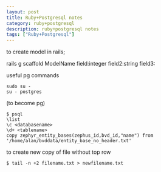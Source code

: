 ```yaml
---
layout: post
title: Ruby+Postgresql notes
category: ruby+postgresql
description: ruby+postgresql notes
tags: ["Ruby+Postgresql"]
---
```


to create model in rails;

rails g scaffold ModelName field:integer field2:string field3:

useful pg commands


```
sudo su - 
su - postgres
```

(to become pg)


```
$ psql
\list
\c <databasename>
\d+ <tablename>
copy zephyr_entity_bases(zephus_id,bvd_id,"name") from '/home/alan/bvddata/entity_base_no_header.txt'
```


to create new copy of file without top row

```
$ tail -n +2 filename.txt > newfilename.txt
```
